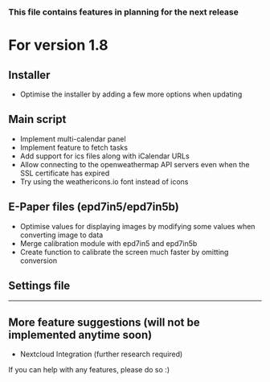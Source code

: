 ### This file contains features in planning for the next release

# For version 1.8

## Installer
* Optimise the installer by adding a few more options when updating     

## Main script
* Implement multi-calendar panel
* Implement feature to fetch tasks
* Add support for ics files along with iCalendar URLs
* Allow connecting to the openweathermap API servers even when the SSL certificate has expired
* Try using the weathericons.io font instead of icons

## E-Paper files (epd7in5/epd7in5b)
* Optimise values for displaying images by modifying some values when converting image to data
* Merge calibration module with epd7in5 and epd7in5b
* Create function to calibrate the screen much faster by omitting conversion

## Settings file

---------------------------
## More feature suggestions (will not be implemented anytime soon)
* Nextcloud Integration (further research required)


If you can help with any features, please do so :)

